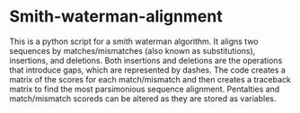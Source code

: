 # Smith-waterman-alignment

This is a python script for a smith waterman algorithm. 
It aligns two sequences by matches/mismatches (also known as substitutions), insertions, and deletions.
Both insertions and deletions are the operations that introduce gaps, which are represented by dashes.
The code creates a matrix of the scores for each match/mismatch and then creates a traceback matrix to find the most parsimonious sequence alignment.
Pentalties and match/mismatch scoreds can be altered as they are stored as variables.
